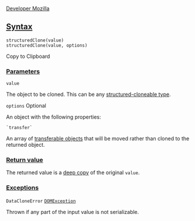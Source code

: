 [Developer Mozilla](https://developer.mozilla.org/en-US/docs/Web/API/structuredClone)

## [Syntax](https://developer.mozilla.org/en-US/docs/Web/API/structuredClone#syntax)

```
structuredClone(value)
structuredClone(value, options)
```

Copy to Clipboard

### [Parameters](https://developer.mozilla.org/en-US/docs/Web/API/structuredClone#parameters)

`value`

The object to be cloned. This can be any [structured-cloneable type](https://developer.mozilla.org/en-US/docs/Web/API/Web_Workers_API/Structured_clone_algorithm#supported_types).

`options` Optional

An object with the following properties:

	`transfer`

An array of [transferable objects](https://developer.mozilla.org/en-US/docs/Web/API/Web_Workers_API/Transferable_objects) that will be moved rather than cloned to the returned object.

### [Return value](https://developer.mozilla.org/en-US/docs/Web/API/structuredClone#return_value)

The returned value is a [deep copy](https://developer.mozilla.org/en-US/docs/Glossary/Deep_copy) of the original `value`.

### [Exceptions](https://developer.mozilla.org/en-US/docs/Web/API/structuredClone#exceptions)

`DataCloneError` [`DOMException`](https://developer.mozilla.org/en-US/docs/Web/API/DOMException)

Thrown if any part of the input value is not serializable.